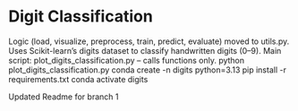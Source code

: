 # Digit Classification
Logic (load, visualize, preprocess, train, predict, evaluate) moved to utils.py.
Uses Scikit-learn’s digits dataset to classify handwritten digits (0–9).
Main script: plot_digits_classification.py – calls functions only.
python plot_digits_classification.py
conda create -n digits python=3.13
pip install -r requirements.txt
conda activate digits

Updated Readme for branch 1